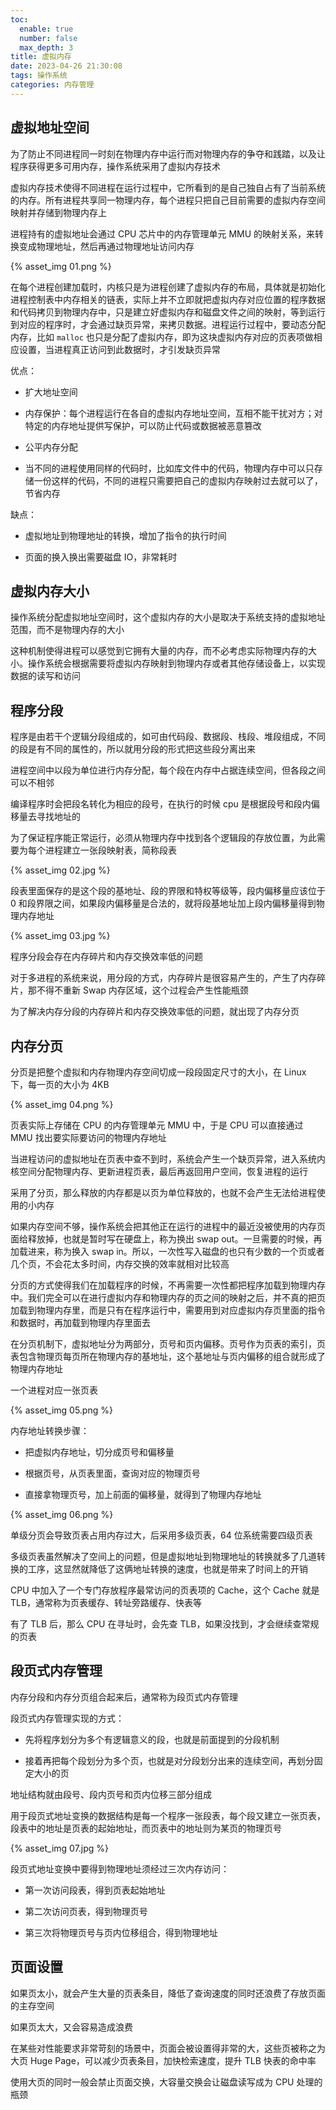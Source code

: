 ```yaml
---
toc:
  enable: true
  number: false
  max_depth: 3
title: 虚拟内存
date: 2023-04-26 21:30:08
tags: 操作系统
categories: 内存管理
---
```


## 虚拟地址空间

为了防止不同进程同一时刻在物理内存中运行而对物理内存的争夺和践踏，以及让程序获得更多可用内存，操作系统采用了虚拟内存技术

虚拟内存技术使得不同进程在运行过程中，它所看到的是自己独自占有了当前系统的内存。所有进程共享同一物理内存，每个进程只把自己目前需要的虚拟内存空间映射并存储到物理内存上

进程持有的虚拟地址会通过 CPU 芯片中的内存管理单元 MMU 的映射关系，来转换变成物理地址，然后再通过物理地址访问内存

{% asset_img 01.png %}

在每个进程创建加载时，内核只是为进程创建了虚拟内存的布局，具体就是初始化进程控制表中内存相关的链表，实际上并不立即就把虚拟内存对应位置的程序数据和代码拷贝到物理内存中，只是建立好虚拟内存和磁盘文件之间的映射，等到运行到对应的程序时，才会通过缺页异常，来拷贝数据。进程运行过程中，要动态分配内存，比如 `malloc` 也只是分配了虚拟内存，即为这块虚拟内存对应的页表项做相应设置，当进程真正访问到此数据时，才引发缺页异常

优点：

- 扩大地址空间

- 内存保护：每个进程运行在各自的虚拟内存地址空间，互相不能干扰对方；对特定的内存地址提供写保护，可以防止代码或数据被恶意篡改

- 公平内存分配

- 当不同的进程使用同样的代码时，比如库文件中的代码，物理内存中可以只存储一份这样的代码，不同的进程只需要把自己的虚拟内存映射过去就可以了，节省内存

缺点：

- 虚拟地址到物理地址的转换，增加了指令的执行时间

- 页面的换入换出需要磁盘 IO，非常耗时

## 虚拟内存大小

操作系统分配虚拟地址空间时，这个虚拟内存的大小是取决于系统支持的虚拟地址范围，而不是物理内存的大小

这种机制使得进程可以感觉到它拥有大量的内存，而不必考虑实际物理内存的大小。操作系统会根据需要将虚拟内存映射到物理内存或者其他存储设备上，以实现数据的读写和访问

## 程序分段

程序是由若干个逻辑分段组成的，如可由代码段、数据段、栈段、堆段组成，不同的段是有不同的属性的，所以就用分段的形式把这些段分离出来

进程空间中以段为单位进行内存分配，每个段在内存中占据连续空间，但各段之间可以不相邻

编译程序时会把段名转化为相应的段号，在执行的时候 cpu 是根据段号和段内偏移量去寻找地址的

为了保证程序能正常运行，必须从物理内存中找到各个逻辑段的存放位置，为此需要为每个进程建立一张段映射表，简称段表

{% asset_img 02.jpg %}

段表里面保存的是这个段的基地址、段的界限和特权等级等，段内偏移量应该位于 0 和段界限之间，如果段内偏移量是合法的，就将段基地址加上段内偏移量得到物理内存地址

{% asset_img 03.jpg %}

程序分段会存在内存碎片和内存交换效率低的问题

对于多进程的系统来说，用分段的方式，内存碎片是很容易产生的，产生了内存碎片，那不得不重新 Swap 内存区域，这个过程会产生性能瓶颈

为了解决内存分段的内存碎片和内存交换效率低的问题，就出现了内存分页

## 内存分页

分页是把整个虚拟和内存物理内存空间切成一段段固定尺寸的大小，在 Linux 下，每一页的大小为 4KB

{% asset_img 04.png %}

页表实际上存储在 CPU 的内存管理单元 MMU 中，于是 CPU 可以直接通过 MMU 找出要实际要访问的物理内存地址

当进程访问的虚拟地址在页表中查不到时，系统会产生一个缺页异常，进入系统内核空间分配物理内存、更新进程页表，最后再返回用户空间，恢复进程的运行

采用了分页，那么释放的内存都是以页为单位释放的，也就不会产生无法给进程使用的小内存

如果内存空间不够，操作系统会把其他正在运行的进程中的最近没被使用的内存页面给释放掉，也就是暂时写在硬盘上，称为换出 swap out。一旦需要的时候，再加载进来，称为换入 swap in。所以，一次性写入磁盘的也只有少数的一个页或者几个页，不会花太多时间，内存交换的效率就相对比较高

分页的方式使得我们在加载程序的时候，不再需要一次性都把程序加载到物理内存中。我们完全可以在进行虚拟内存和物理内存的页之间的映射之后，并不真的把页加载到物理内存里，而是只有在程序运行中，需要用到对应虚拟内存页里面的指令和数据时，再加载到物理内存里面去

在分页机制下，虚拟地址分为两部分，页号和页内偏移。页号作为页表的索引，页表包含物理页每页所在物理内存的基地址，这个基地址与页内偏移的组合就形成了物理内存地址

一个进程对应一张页表

{% asset_img 05.png %}

内存地址转换步骤：

- 把虚拟内存地址，切分成页号和偏移量

- 根据页号，从页表里面，查询对应的物理页号

- 直接拿物理页号，加上前面的偏移量，就得到了物理内存地址

{% asset_img 06.png %}

单级分页会导致页表占用内存过大，后采用多级页表，64 位系统需要四级页表

多级页表虽然解决了空间上的问题，但是虚拟地址到物理地址的转换就多了几道转换的工序，这显然就降低了这俩地址转换的速度，也就是带来了时间上的开销

CPU 中加入了一个专门存放程序最常访问的页表项的 Cache，这个 Cache 就是 TLB，通常称为页表缓存、转址旁路缓存、快表等

有了 TLB 后，那么 CPU 在寻址时，会先查 TLB，如果没找到，才会继续查常规的页表

## 段页式内存管理

内存分段和内存分页组合起来后，通常称为段页式内存管理

段页式内存管理实现的方式：

- 先将程序划分为多个有逻辑意义的段，也就是前面提到的分段机制

- 接着再把每个段划分为多个页，也就是对分段划分出来的连续空间，再划分固定大小的页

地址结构就由段号、段内页号和页内位移三部分组成

用于段页式地址变换的数据结构是每一个程序一张段表，每个段又建立一张页表，段表中的地址是页表的起始地址，而页表中的地址则为某页的物理页号

{% asset_img 07.jpg %}

段页式地址变换中要得到物理地址须经过三次内存访问：

- 第一次访问段表，得到页表起始地址

- 第二次访问页表，得到物理页号

- 第三次将物理页号与页内位移组合，得到物理地址

## 页面设置

如果页太小，就会产生大量的页表条目，降低了查询速度的同时还浪费了存放页面的主存空间

如果页太大，又会容易造成浪费

在某些对性能要求非常苛刻的场景中，页面会被设置得非常的大，这些页被称之为大页 Huge Page，可以减少页表条目，加快检索速度，提升 TLB 快表的命中率

使用大页的同时一般会禁止页面交换，大容量交换会让磁盘读写成为 CPU 处理的瓶颈